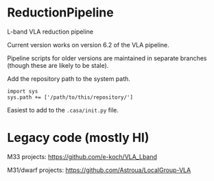 # ReductionPipeline
L-band VLA reduction pipeline

Current version works on version 6.2 of the VLA pipeline.

Pipeline scripts for older versions are maintained in separate branches
(though these are likely to be stale).

Add the repository path to the system path.
```
import sys
sys.path += ['/path/to/this/repository/']
```
Easiest to add to the `.casa/init.py` file.

# Legacy code (mostly HI)

M33 projects: https://github.com/e-koch/VLA_Lband

M31/dwarf projects: https://github.com/Astroua/LocalGroup-VLA
